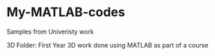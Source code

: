 # My-MATLAB-codes
Samples from Univeristy work

3D Folder: First Year 3D work done using MATLAB as part of a course
